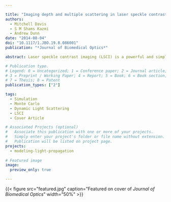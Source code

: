 ```yaml
---

title: "Imaging depth and multiple scattering in laser speckle contrast imaging"
authors:
  - Mitchell Davis
  - S M Shams Kazmi
  - Andrew Dunn
date: "2014-08-04"
doi: "10.1117/1.JBO.19.8.086001"
publication: "*Journal of Biomedical Optics*"

abstract: Laser speckle contrast imaging (LSCI) is a powerful and simple method for full field imaging of blood flow. However, the depth dependence and the degree of multiple scattering have not been thoroughly investigated. We employ three-dimensional Monte Carlo simulations of photon propagation combined with high resolution vascular anatomy to investigate these two issues. We found that 95% of the detected signal comes from the top 700 µm of tissue. Additionally, we observed that single-intravascular scattering is an accurate description of photon sampling dynamics, but that regions of interest (ROIs) in areas free of obvious surface vessels had fewer intravascular scattering events than ROI over resolved surface vessels. Furthermore, we observed that the local vascular anatomy can strongly affect the depth dependence of LSCI. We performed simulations over a wide range of intravascular and extravascular scattering properties to confirm the applicability of these results to LSCI imaging over a wide range of visible and near-infrared wavelengths.

# Publication type.
# Legend: 0 = Uncategorized; 1 = Conference paper; 2 = Journal article;
# 3 = Preprint / Working Paper; 4 = Report; 5 = Book; 6 = Book section;
# 7 = Thesis; 8 = Patent
publication_types: ["2"]

tags:
  - Simulation
  - Monte Carlo
  - Dynamic Light Scattering
  - LSCI
  - Cover Article

# Associated Projects (optional)
#   Associate this publication with one or more of your projects.
#   Simply enter your project's folder or file name without extension.
#   Publication will be listed on project page.
projects:
  - modeling-light-propagation
  
# Featured image
image:
  preview_only: true

---
```


{{< figure src="featured.jpg" caption="Featured on cover of *Journal of Biomedical Optics*" width="50%" >}}
